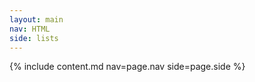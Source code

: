 ```yaml
---
layout: main
nav: HTML
side: lists
---
```

{% include content.md nav=page.nav side=page.side %}